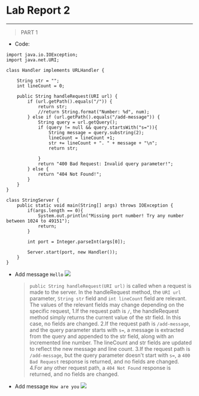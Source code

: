 # Lab Report 2
---
> PART 1

- Code:
```
import java.io.IOException;
import java.net.URI;

class Handler implements URLHandler {
    
    String str = "";
    int lineCount = 0;

    public String handleRequest(URI url) {
        if (url.getPath().equals("/")) {
            return str;
            //return String.format("Number: %d", num);
        } else if (url.getPath().equals("/add-message")) {
            String query = url.getQuery();
            if (query != null && query.startsWith("s=")){
                String message = query.substring(2);
                lineCount = lineCount +1;
                str += lineCount + ". " + message + "\n";
                return str;
                
            }
            return "400 Bad Request: Invalid query parameter!";
        } else {
            return "404 Not Found!";
        }
    }
}

class StringServer {
    public static void main(String[] args) throws IOException {
        if(args.length == 0){
            System.out.println("Missing port number! Try any number between 1024 to 49151");
            return;
        }

        int port = Integer.parseInt(args[0]);

        Server.start(port, new Handler());
    }
}
```
- Add message `Hello`
  ![](addHello.jpg)
  > `public String handleRequest(URI url)` is called when a request is made to the server. In the handleRequest method, the `URI url` parameter, `String str` field and `int lineCount` field are relevant. The values of the relevant fields may change depending on the specific request, 1.If the request path is `/`, the handleRequest method simply returns the current value of the str field. In this case, no fields are changed. 2.If the request path is `/add-message`, and the query parameter starts with `s=`, a message is extracted from the query and appended to the str field, along with an incremented line number. The lineCount and str fields are updated to reflect the new message and line count. 3.If the request path is `/add-message`, but the query parameter doesn't start with `s=`, a `400 Bad Request` response is returned, and no fields are changed. 4.For any other request path, a `404 Not Found` response is returned, and no fields are changed.

- Add message `How are you`
  ![](addHowareyou.jpg)
